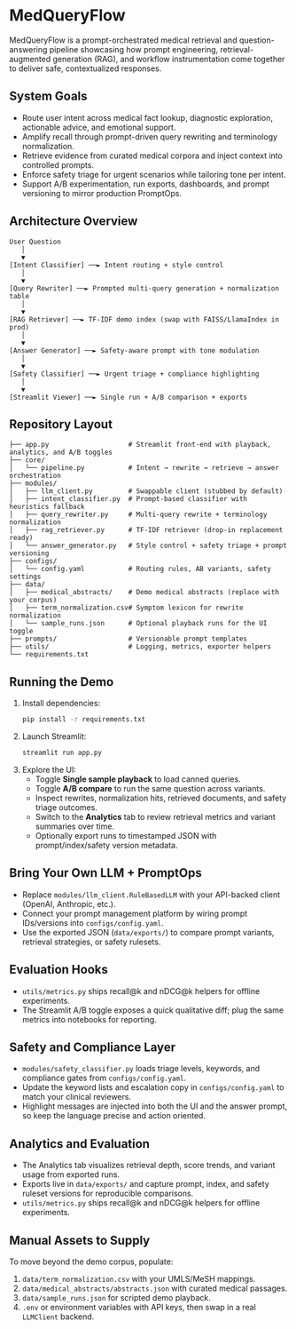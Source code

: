 # MedQueryFlow

MedQueryFlow is a prompt-orchestrated medical retrieval and question-answering pipeline
showcasing how prompt engineering, retrieval-augmented generation (RAG), and
workflow instrumentation come together to deliver safe, contextualized responses.

## System Goals
- Route user intent across medical fact lookup, diagnostic exploration, actionable advice, and emotional support.
- Amplify recall through prompt-driven query rewriting and terminology normalization.
- Retrieve evidence from curated medical corpora and inject context into controlled prompts.
- Enforce safety triage for urgent scenarios while tailoring tone per intent.
- Support A/B experimentation, run exports, dashboards, and prompt versioning to mirror production PromptOps.

## Architecture Overview
```
User Question
   │
   ▼
[Intent Classifier] ──► Intent routing + style control
   │
   ▼
[Query Rewriter] ──► Prompted multi-query generation + normalization table
   │
   ▼
[RAG Retriever] ──► TF-IDF demo index (swap with FAISS/LlamaIndex in prod)
   │
   ▼
[Answer Generator] ──► Safety-aware prompt with tone modulation
   │
   ▼
[Safety Classifier] ──► Urgent triage + compliance highlighting
   │
   ▼
[Streamlit Viewer] ──► Single run + A/B comparison + exports
```

## Repository Layout
```
├── app.py                    # Streamlit front-end with playback, analytics, and A/B toggles
├── core/
│   └── pipeline.py           # Intent → rewrite → retrieve → answer orchestration
├── modules/
│   ├── llm_client.py         # Swappable client (stubbed by default)
│   ├── intent_classifier.py  # Prompt-based classifier with heuristics fallback
│   ├── query_rewriter.py     # Multi-query rewrite + terminology normalization
│   ├── rag_retriever.py      # TF-IDF retriever (drop-in replacement ready)
│   └── answer_generator.py   # Style control + safety triage + prompt versioning
├── configs/
│   └── config.yaml           # Routing rules, AB variants, safety settings
├── data/
│   ├── medical_abstracts/    # Demo medical abstracts (replace with your corpus)
│   ├── term_normalization.csv# Symptom lexicon for rewrite normalization
│   └── sample_runs.json      # Optional playback runs for the UI toggle
├── prompts/                  # Versionable prompt templates
├── utils/                    # Logging, metrics, exporter helpers
└── requirements.txt
```

## Running the Demo
1. Install dependencies:
   ```bash
   pip install -r requirements.txt
   ```
2. Launch Streamlit:
   ```bash
   streamlit run app.py
   ```
3. Explore the UI:
   - Toggle **Single sample playback** to load canned queries.
   - Toggle **A/B compare** to run the same question across variants.
   - Inspect rewrites, normalization hits, retrieved documents, and safety triage outcomes.
   - Switch to the **Analytics** tab to review retrieval metrics and variant summaries over time.
   - Optionally export runs to timestamped JSON with prompt/index/safety version metadata.

## Bring Your Own LLM + PromptOps
- Replace `modules/llm_client.RuleBasedLLM` with your API-backed client (OpenAI, Anthropic, etc.).
- Connect your prompt management platform by wiring prompt IDs/versions into `configs/config.yaml`.
- Use the exported JSON (`data/exports/`) to compare prompt variants, retrieval strategies, or safety rulesets.

## Evaluation Hooks
- `utils/metrics.py` ships recall@k and nDCG@k helpers for offline experiments.
- The Streamlit A/B toggle exposes a quick qualitative diff; plug the same metrics into notebooks for reporting.

## Safety and Compliance Layer
- `modules/safety_classifier.py` loads triage levels, keywords, and compliance gates from `configs/config.yaml`.
- Update the keyword lists and escalation copy in `configs/config.yaml` to match your clinical reviewers.
- Highlight messages are injected into both the UI and the answer prompt, so keep the language precise and action oriented.

## Analytics and Evaluation
- The Analytics tab visualizes retrieval depth, score trends, and variant usage from exported runs.
- Exports live in `data/exports/` and capture prompt, index, and safety ruleset versions for reproducible comparisons.
- `utils/metrics.py` ships recall@k and nDCG@k helpers for offline experiments.

## Manual Assets to Supply
To move beyond the demo corpus, populate:
1. `data/term_normalization.csv` with your UMLS/MeSH mappings.
2. `data/medical_abstracts/abstracts.json` with curated medical passages.
3. `data/sample_runs.json` for scripted demo playback.
4. `.env` or environment variables with API keys, then swap in a real `LLMClient` backend.

